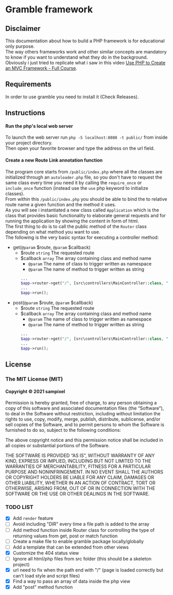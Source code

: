 # Gramble framework

## Disclaimer
This documentation about how to build a PHP framework is for educational only purpose.\
The way others frameworks work and other similar concepts are mandatory to know if you want to understand what they do in the background.\
Obviously i just tried to replicate what i saw in this video [Use PHP to Create an MVC Framework - Full Course](https://www.youtube.com/watch?v=6ERdu4k62wI&list=LL&index=17&t=1902s).

## Requirements
In order to use gramble you need to install it (Check Releases).

## Instructions

#### Run the php's local web server
To launch the web server run `php -S localhost:8080 -t public/` from inside your project directory.\
Then open your favorite browser and type the address on the url field.

#### Create a new Route Link annotation function
The program core starts from `/public/index.php` where all the classes are initialized through an `autoloader.php` file, so you don't have to request the same class every time you need it by calling the `require_once` or `include_once` function (instead use the `use` php keyword to initialize classes).\
From within this `/public/index.php` you should be able to bind the to relative route name a given function and the method it uses.\
As you will see i instantiated a new class called `Application` which is the class that provides basic functionality to elaborate general requests and for running the application by showing the content in form of html.\
The first thing to do is to call the public method of the `Router` class depending on what method you want to use.\
The following is the very basic syntax for executing a controller method:

- get(`@param` $route, `@param` $callback)
    - $route `string` The requested route
    - $callback `array` The array containing class and method name
        - `@param` The name of class to trigger written as namespace
        - `@param` The name of method to trigger written as string
        ```php
        ...
        $app->router->get("/", [src\controllers\MainController::class, "getUserInfo"]);
        ...
        $app->run();
        ```
- post(`@param` $route, `@param` $callback)
    - $route `string` The requested route
    - $callback `array` The array containing class and method name
        - `@param` The name of class to trigger written as namespace
        - `@param` The name of method to trigger written as string
        ```php
        ...
        $app->router->get("/", [src\controllers\MainController::class, "postUserInfo"]);
        ...
        $app->run();
        ```

## License

### The MIT License (MIT)

#### Copyright © 2021 sampixel

Permission is hereby granted, free of charge, to any person obtaining a copy of this software and associated documentation files (the “Software”), to deal in the Software without restriction, including without limitation the rights to use, copy, modify, merge, publish, distribute, sublicense, and/or sell copies of the Software, and to permit persons to whom the Software is furnished to do so, subject to the following conditions:

The above copyright notice and this permission notice shall be included in all copies or substantial portions of the Software.

THE SOFTWARE IS PROVIDED “AS IS”, WITHOUT WARRANTY OF ANY KIND, EXPRESS OR IMPLIED, INCLUDING BUT NOT LIMITED TO THE WARRANTIES OF MERCHANTABILITY, FITNESS FOR A PARTICULAR PURPOSE AND NONINFRINGEMENT. IN NO EVENT SHALL THE AUTHORS OR COPYRIGHT HOLDERS BE LIABLE FOR ANY CLAIM, DAMAGES OR OTHER LIABILITY, WHETHER IN AN ACTION OF CONTRACT, TORT OR OTHERWISE, ARISING FROM, OUT OF OR IN CONNECTION WITH THE SOFTWARE OR THE USE OR OTHER DEALINGS IN THE SOFTWARE.


### TODO LIST
- [x] Add `render` feature
- [ ] Avoid including "DIR" every time a file path is added to the array
- [ ] Add method function inside Router class for controlling the type of returning values from get, post or match function
- [ ] Create a make file to enable gramble package locally/globally
- [ ] Add a template that can be extended from other views
- [x] Customize the 404 status view
- [ ] Ignore all html/php files from src folder (this should be a skeleton project)
- [x] url need to fix when the path end with "/" (page is loaded correctly but can't load style and script files)
- [x] Find a way to pass an array of data inside the php view
- [x] Add "post" method function